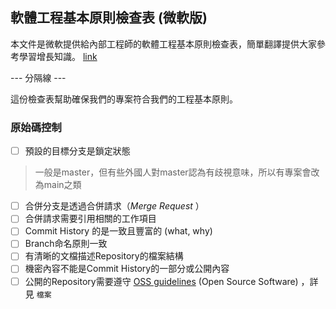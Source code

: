 ## 軟體工程基本原則檢查表 (微軟版)

本文件是微軟提供給內部工程師的軟體工程基本原則檢查表，簡單翻譯提供大家參考學習增長知識。 [link](https://microsoft.github.io/code-with-engineering-playbook/ENG-FUNDAMENTALS-CHECKLIST/)

--- 分隔線 ---

這份檢查表幫助確保我們的專案符合我們的工程基本原則。

### 原始碼控制
- [ ] 預設的目標分支是鎖定狀態 
> 一般是master，但有些外國人對master認為有歧視意味，所以有專案會改為main之類
- [ ] 合併分支是透過合併請求（_Merge Request_ ） 
- [ ] 合併請求需要引用相關的工作項目
- [ ] Commit History 的是一致且豐富的 (what, why)
- [ ] Branch命名原則一致
- [ ] 有清晰的文檔描述Repository的檔案結構
- [ ] 機密內容不能是Commit History的一部分或公開內容
- [ ] 公開的Repository需要遵守 [OSS guidelines](https://microsoft.github.io/code-with-engineering-playbook/source-control/#creating-a-new-repository) (Open Source Software) ，詳見 `檔案`

<!--stackedit_data:
eyJoaXN0b3J5IjpbLTcwMzYzNTMzLDM2NzU2NjUzNCwyMDQxNT
gxMzAxXX0=
-->